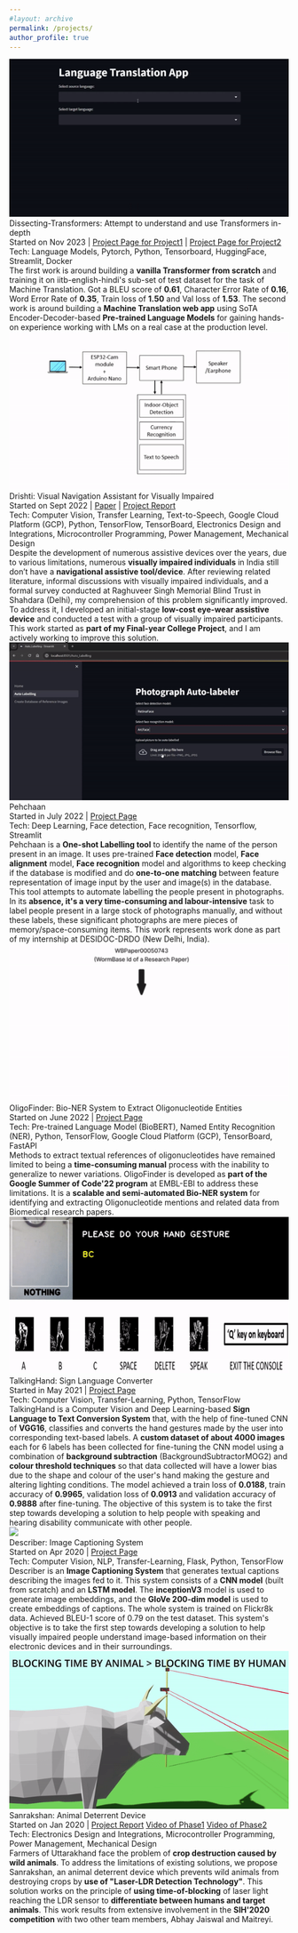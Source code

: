 ```yaml
---
#layout: archive
permalink: /projects/
author_profile: true
---
```


<div class="research-block">
	<div class="left">
		<span class="research-img">
			<img src="/images/NMT_gif.gif">
		</span>
	</div>
	<div class="right">
		<div class="title">Dissecting-Transformers: Attempt to understand and use Transformers in-depth</div>
		<div class="sub-title">Started on Nov 2023 | <a target="_blank" class="tab_paper"  href="https://github.com/malayjoshi13/Understanding-Transformer">Project Page for Project1</a> | <a target="_blank" class="tab_paper"  href="https://github.com/malayjoshi13/NeuralMachineTranslator">Project Page for Project2</a></div>
		<div class="sub-title">Tech: Language Models, Pytorch, Python, Tensorboard, HuggingFace, Streamlit, Docker</div>		
		<span class="research-text">The first work is around building a <b>vanilla Transformer from scratch</b> and training it on iitb-english-hindi's sub-set of test dataset for the task of Machine Translation. Got a BLEU score of <b>0.61</b>, Character Error Rate of <b>0.16</b>, Word Error Rate of <b>0.35</b>, Train loss of <b>1.50</b> and Val loss of <b>1.53</b>. The second work is around building a <b>Machine Translation web app</b> using SoTA Encoder-Decoder-based <b>Pre-trained Language Models</b> for gaining hands-on experience working with LMs on a real case at the production level.</span>
	</div>
</div>


<div class="research-block">
	<div class="left">
		<span class="research-img">
			<img src="/images/drishti_gif.gif">
		</span>
	</div>
	<div class="right">
		<div class="title">Drishti: Visual Navigation Assistant for Visually Impaired</div>
		<div class="sub-title">Started on Sept 2022 | <a target="_blank" class="tab_paper"  href="https://iopscience.iop.org/article/10.1088/1742-6596/2570/1/012032">Paper</a> | <a target="_blank" class="tab_paper"  href="/files/Drishti_Report.pdf">Project Report</a> </div>
		<div class="sub-title">Tech: Computer Vision, Transfer Learning, Text-to-Speech, Google Cloud Platform (GCP), Python, TensorFlow, TensorBoard, Electronics Design and Integrations, Microcontroller Programming, Power Management, Mechanical Design </div>		
		<span class="research-text">Despite the development of numerous assistive devices over the years, due to various limitations, numerous <b>visually impaired individuals</b> in India still don’t have a <b>navigational assistive tool/device</b>. After reviewing related literature, informal discussions with visually impaired individuals, and a formal survey conducted at Raghuveer Singh Memorial Blind Trust in Shahdara (Delhi), my comprehension of this problem significantly improved. To address it, I developed an initial-stage <b>low-cost eye-wear assistive device</b> and conducted a test with a group of visually impaired participants. This work started as <b>part of my Final-year College Project</b>, and I am actively working to improve this solution.</span>
	</div>
</div>


<div class="research-block">
	<div class="left">
		<span class="research-img">
			<img src="/images/Pehchaan_gif.gif">
		</span>
	</div>
	<div class="right">
		<div class="title">Pehchaan</div>
		<div class="sub-title">Started in July 2022 | <a target="_blank" class="tab_paper"  href="https://github.com/malayjoshi13/Pehchaan">Project Page</a></div>
		<div class="sub-title">Tech: Deep Learning, Face detection, Face recognition, Tensorflow, Streamlit</div>		
		<span class="research-text"> Pehchaan is a <b>One-shot Labelling tool</b> to identify the name of the person present in an image. It uses pre-trained <b>Face detection</b> model, <b>Face alignment</b> model, <b>Face recognition</b> model and algorithms to keep checking if the database is modified and do <b>one-to-one matching</b> between feature representation of image input by the user and image(s) in the database. This tool attempts to automate labelling the people present in photographs. In its <b>absence, it's a very time-consuming and labour-intensive</b> task to label people present in a large stock of photographs manually, and without these labels, these significant photographs are mere pieces of memory/space-consuming items. This work represents work done as part of my internship at DESIDOC-DRDO (New Delhi, India).</span>
	</div>
</div>


<div class="research-block">
	<div class="left">
		<span class="research-img">
			<img src="/images/gsoc_gif.gif">
		</span>
	</div>
	<div class="right">
		<div class="title">OligoFinder: Bio-NER System to Extract Oligonucleotide Entities</div>
		<div class="sub-title">Started on June 2022 | <a target="_blank" class="tab_paper"  href="https://summerofcode.withgoogle.com/programs/2022/projects/5b96vIqa">Project Page</a></div>
		<div class="sub-title">Tech: Pre-trained Language Model (BioBERT), Named Entity Recognition (NER), Python, TensorFlow, Google Cloud Platform (GCP), TensorBoard, FastAPI</div>		
		<span class="research-text">Methods to extract textual references of oligonucleotides have remained limited to being a <b>time-consuming manual</b> process with the inability to generalize to newer variations. OligoFinder is developed as <b>part of the Google Summer of Code'22 program</b> at EMBL-EBI to address these limitations. It is a <b>scalable and semi-automated Bio-NER system</b> for identifying and extracting Oligonucleotide mentions and related data from Biomedical research papers.</span>
	</div>
</div>


<!-- <div class="research-block">
	<div class="left">
		<span class="research-img">
			<img src="/images/teasers/faceoff.gif">
		</span>
	</div>
	<div class="right">
		<div class="title">News-Shell</div>
		<div class="sub-title">Started in July 2022 | <a target="_blank" class="tab_paper"  href="add link">project page</a></div>
		<div class="sub-title">Tech: add tech </div>		
		<span class="research-text"> tell about project....extension of work "ShortRead" (add link of ShortRead project) started in Dec 2021.......</span>
	</div>
</div> -->


<div class="research-block">
	<div class="left">
		<span class="research-img">
			<img src="/images/talkinghand_gif.gif">
		</span>
	</div>
	<div class="right">
		<div class="title">TalkingHand: Sign Language Converter</div>
		<div class="sub-title">Started in May 2021 | <a target="_blank" class="tab_paper"  href="https://github.com/malayjoshi13/TalkingHand">Project Page</a></div>
		<div class="sub-title">Tech: Computer Vision, Transfer-Learning, Python, TensorFlow </div>		
		<span class="research-text"> TalkingHand is a Computer Vision and Deep Learning-based <b>Sign Language to Text Conversion System</b> that, with the help of fine-tuned CNN of <b>VGG16</b>, classifies and converts the hand gestures made by the user into corresponding text-based labels. A <b>custom dataset of about 4000 images</b> each for 6 labels has been collected for fine-tuning the CNN model using a combination of <b>background subtraction</b> (BackgroundSubtractorMOG2) and <b>colour threshold techniques</b> so that data collected will have a lower bias due to the shape and colour of the user's hand making the gesture and altering lighting conditions. The model achieved a train loss of <b>0.0188</b>, train accuracy of <b>0.9965</b>, validation loss of <b>0.0913</b> and validation accuracy of <b>0.9888</b> after fine-tuning. The objective of this system is to take the first step towards developing a solution to help people with speaking and hearing disability communicate with other people.

</span>
	</div>
</div>


<div class="research-block">
	<div class="left">
		<span class="research-img">
			<img src="/images/describer_gif.gif">
		</span>
	</div>
	<div class="right">
		<div class="title">Describer: Image Captioning System</div>
		<div class="sub-title">Started on Apr 2020 | <a target="_blank" class="tab_paper"  href="https://github.com/malayjoshi13/Describer">Project Page</a></div>
		<div class="sub-title">Tech: Computer Vision, NLP, Transfer-Learning, Flask, Python, TensorFlow </div>		
		<span class="research-text">Describer is an <b>Image Captioning System</b> that generates textual captions describing the images fed to it. This system consists of a <b>CNN model</b> (built from scratch) and an <b>LSTM model</b>. The <b>inceptionV3</b> model is used to generate image embeddings, and the <b>GloVe 200-dim model</b> is used to create embeddings of captions. The whole system is trained on Flickr8k data. Achieved BLEU-1 score of 0.79 on the test dataset. This system's objective is to take the first step towards developing a solution to help visually impaired people understand image-based information on their electronic devices and in their surroundings.
		</span>
	</div>
</div>


<div class="research-block">
	<div class="left">
		<span class="research-img">
			<img src="/images/Sanrakshan_gif.gif">
		</span>
	</div>
	<div class="right">
		<div class="title">Sanrakshan: Animal Deterrent Device</div>
		<div class="sub-title">Started on Jan 2020 | <a target="_blank" class="tab_paper" href="https://malayjoshi13.github.io/files/Sanrakshan_Report.pdf">Project Report</a> <a target="_blank" class="tab_paper" href="https://drive.google.com/file/d/1eC4c6zvbNNxLtWwpwbPqL4ohY22w0u4Z/view?usp=sharing">Video of Phase1</a> <a target="_blank" class="tab_paper" href="https://drive.google.com/file/d/1s_1gYTDBr2nosnFjSVyBHP34kpsHunBV/view?usp=sharing">Video of Phase2</a> </div>
		<div class="sub-title">Tech: Electronics Design and Integrations, Microcontroller Programming, Power Management, Mechanical Design</div>		
		<span class="research-text"> Farmers of Uttarakhand face the problem of <b>crop destruction caused by wild animals</b>. To address the limitations of existing solutions, we propose Sanrakshan, an animal deterrent device which prevents wild animals from destroying crops by <b>use of "Laser-LDR Detection Technology"</b>. This solution works on the principle of <b>using time-of-blocking</b> of laser light reaching the LDR sensor to <b>differentiate between humans and target animals</b>. This work results from extensive involvement in the <b>SIH'2020 competition</b> with two other team members, Abhay Jaiswal and Maitreyi.</span>
	</div>
</div>